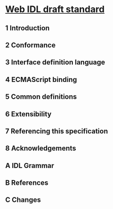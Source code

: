 
# [Web IDL draft standard](http://heycam.github.io/webidl/)

## 1 Introduction

## 2 Conformance

## 3 Interface definition language

## 4 ECMAScript binding

## 5 Common definitions

## 6 Extensibility

## 7 Referencing this specification

## 8 Acknowledgements

## A IDL Grammar

## B References

## C Changes

